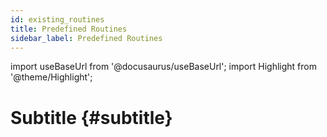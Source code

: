 ```yaml
---
id: existing_routines
title: Predefined Routines
sidebar_label: Predefined Routines
---
```

import useBaseUrl from '@docusaurus/useBaseUrl'; 
import Highlight from '@theme/Highlight';

# Subtitle {#subtitle}
